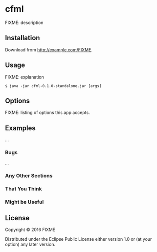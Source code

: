 # cfml

FIXME: description

## Installation

Download from http://example.com/FIXME.

## Usage

FIXME: explanation

    $ java -jar cfml-0.1.0-standalone.jar [args]

## Options

FIXME: listing of options this app accepts.

## Examples

...

### Bugs

...

### Any Other Sections
### That You Think
### Might be Useful

## License

Copyright © 2016 FIXME

Distributed under the Eclipse Public License either version 1.0 or (at
your option) any later version.

